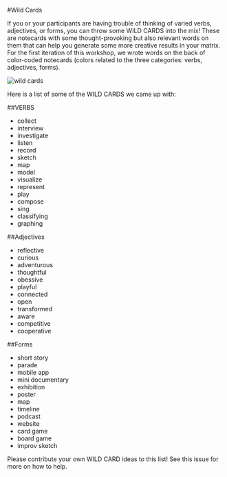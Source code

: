#Wild Cards

If you or your participants are having trouble of thinking of varied verbs, adjectives, or forms, you can throw some WILD CARDS into the mix! These are notecards with some thought-provoking but also relevant words on them that can help you generate some more creative results in your matrix. For the first iteration of this workshop, we wrote words on the back of color-coded notecards (colors related to the three categories: verbs, adjectives, forms). 

![wild cards](https://github.com/mozillascience/curriculum-design-workshop/blob/master/images/45324.jpg)

Here is a list of some of the WILD CARDS we came up with:

##VERBS
* collect
* interview
* investigate
* listen
* record
* sketch
* map
* model 
* visualize
* represent
* play
* compose
* sing
* classifying
* graphing

##Adjectives
* reflective
* curious
* adventurous
* thoughtful
* obessive
* playful
* connected
* open
* transformed
* aware
* competitive
* cooperative

##Forms
* short story
* parade
* mobile app
* mini documentary
* exhibition
* poster
* map
* timeline
* podcast
* website
* card game
* board game
* improv sketch

Please contribute your own WILD CARD ideas to this list! See this issue for more on how to help. 


